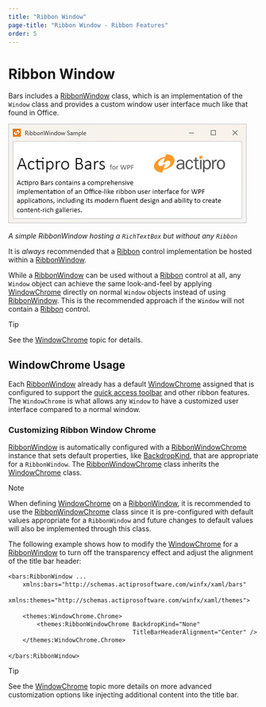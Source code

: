 ```yaml
---
title: "Ribbon Window"
page-title: "Ribbon Window - Ribbon Features"
order: 5
---
```

# Ribbon Window

Bars includes a [RibbonWindow](xref:@ActiproUIRoot.Controls.Bars.RibbonWindow) class, which is an implementation of the `Window` class and provides a custom window user interface much like that found in Office.

![Screenshot](../images/ribbon-window.png)

*A simple RibbonWindow hosting a `RichTextBox` but without any `Ribbon`*

It is *always* recommended that a [Ribbon](xref:@ActiproUIRoot.Controls.Bars.Ribbon) control implementation be hosted within a [RibbonWindow](xref:@ActiproUIRoot.Controls.Bars.RibbonWindow).

While a [RibbonWindow](xref:@ActiproUIRoot.Controls.Bars.RibbonWindow) can be used without a [Ribbon](xref:@ActiproUIRoot.Controls.Bars.Ribbon) control at all, any `Window` object can achieve the same look-and-feel by applying [WindowChrome](../../themes/windowchrome.md) directly on normal `Window` objects instead of using [RibbonWindow](xref:@ActiproUIRoot.Controls.Bars.RibbonWindow). This is the recommended approach if the `Window` will not contain a
[Ribbon](xref:@ActiproUIRoot.Controls.Bars.Ribbon) control.

> [!TIP]
> See the [WindowChrome](../../themes/windowchrome.md) topic for details.

## WindowChrome Usage

Each [RibbonWindow](xref:@ActiproUIRoot.Controls.Bars.RibbonWindow) already has a default [WindowChrome](../../themes/windowchrome.md) assigned that is configured to support the [quick access toolbar](quick-access-toolbar.md) and other ribbon features.  The `WindowChrome` is what allows any `Window` to have a customized user interface compared to a normal window.

### Customizing Ribbon Window Chrome

[RibbonWindow](xref:@ActiproUIRoot.Controls.Bars.RibbonWindow) is automatically configured with a [RibbonWindowChrome](xref:@ActiproUIRoot.Themes.RibbonWindowChrome) instance that sets default properties, like [BackdropKind](xref:@ActiproUIRoot.Themes.WindowChrome.BackdropKind), that are appropriate for a `RibbonWindow`.  The [RibbonWindowChrome](xref:@ActiproUIRoot.Themes.RibbonWindowChrome) class inherits the [WindowChrome](xref:@ActiproUIRoot.Themes.WindowChrome) class.

> [!NOTE]
> When defining [WindowChrome](../../themes/windowchrome.md) on a [RibbonWindow](xref:@ActiproUIRoot.Controls.Bars.RibbonWindow), it is recommended to use the [RibbonWindowChrome](xref:@ActiproUIRoot.Themes.RibbonWindowChrome) class since it is pre-configured with default values appropriate for a `RibbonWindow` and future changes to default values will also be implemented through this class.

The following example shows how to modify the [WindowChrome](../../themes/windowchrome.md) for a [RibbonWindow](xref:@ActiproUIRoot.Controls.Bars.RibbonWindow) to turn off the transparency effect and adjust the alignment of the title bar header:

```xaml
<bars:RibbonWindow ...
	xmlns:bars="http://schemas.actiprosoftware.com/winfx/xaml/bars"
	xmlns:themes="http://schemas.actiprosoftware.com/winfx/xaml/themes">

	<themes:WindowChrome.Chrome>
		<themes:RibbonWindowChrome BackdropKind="None"
		                           TitleBarHeaderAlignment="Center" />
	</themes:WindowChrome.Chrome>

</bars:RibbonWindow>
```

> [!TIP]
> See the [WindowChrome](../../themes/windowchrome.md) topic more details on more advanced customization options like injecting additional content into the title bar.